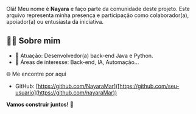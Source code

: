 Olá! Meu nome é **Nayara** e faço parte da comunidade deste projeto. Este arquivo representa minha presença e participação como colaborador(a), apoiador(a) ou entusiasta da iniciativa.

## 👨‍💻 Sobre mim

- 💼 Atuação: Desenvolvedor(a) back-end Java e Python.
- 🌱 Áreas de interesse: Back-end, IA, Automação...

 🌐 Me encontre por aqui

- GitHub: [https://github.com/NayaraMar]([https://github.com/seu-usuario](https://github.com/nayaraMar))

**Vamos construir juntos!** 🚀
